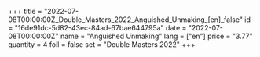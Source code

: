 +++
title = "2022-07-08T00:00:00Z_Double_Masters_2022_Anguished_Unmaking_[en]_false"
id = "16de91dc-5d82-43ec-84ad-67bae644795a"
date = "2022-07-08T00:00:00Z"
name = "Anguished Unmaking"
lang = ["en"]
price = "3.77"
quantity = 4
foil = false
set = "Double Masters 2022"
+++
